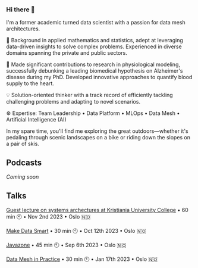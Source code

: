 ### Hi there 👋

I'm a former academic turned data scientist with a passion for data mesh architectures.

🔬 Background in applied mathematics and statistics, adept at leveraging data-driven insights to solve complex problems. Experienced in diverse domains spanning the private and public sectors.

🧠 Made significant contributions to research in physiological modeling, successfully debunking a leading biomedical hypothesis on Alzheimer's disease during my PhD. Developed innovative approaches to quantify blood supply to the heart.

💡 Solution-oriented thinker with a track record of efficiently tackling challenging problems and adapting to novel scenarios.

⚙️ Expertise: Team Leadership • Data Platform • MLOps • Data Mesh • Artificial Intelligence (AI)

In my spare time, you'll find me exploring the great outdoors—whether it's pedaling through scenic landscapes on a bike or riding down the slopes on a pair of skis.


## Podcasts

*Coming soon*


## Talks

[Guest lecture on systems archectures at Kristiania University College](https://www.kristiania.no/en/syllabus/school-of-economics-innovation-and-technology/second-cycle-degree/mh130/ui-programming-and-architectures/) • 60 min 🕙 • Nov 2nd 2023 • Oslo 🇳🇴

[Make Data Smart](https://event.dnd.no/mds/speaker/alexandra-diem/) • 30 min 🕙 • Oct 12th 2023 • Oslo 🇳🇴

[Javazone](https://2023.javazone.no/program/036d16a0-59e0-4001-b7b3-08d30cf01a6a) • 45 min 🕙 • Sep 6th 2023 • Oslo 🇳🇴

[Data Mesh in Practice](https://pages.avanade.com/2023-01-17-Data-Mesh-Event_Registration-enno.html) • 30 min 🕙 • Jan 17th 2023 • Oslo 🇳🇴
